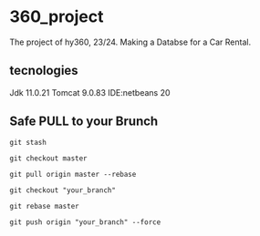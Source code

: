 # 360_project

The project of hy360, 23/24. Making a Databse for a Car Rental.

## tecnologies

Jdk 11.0.21
Tomcat 9.0.83
IDE:netbeans 20

## Safe PULL to your Brunch

```
git stash
```

```
git checkout master
```

```
git pull origin master --rebase
```

```
git checkout "your_branch"
```

```
git rebase master
```

```
git push origin "your_branch" --force
```
